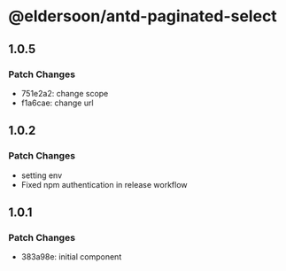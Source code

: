 # @eldersoon/antd-paginated-select

## 1.0.5

### Patch Changes

- 751e2a2: change scope
- f1a6cae: change url

## 1.0.2

### Patch Changes

- setting env
- Fixed npm authentication in release workflow

## 1.0.1

### Patch Changes

- 383a98e: initial component
